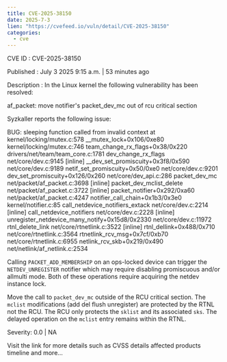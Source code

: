```yaml
--- 
title: CVE-2025-38150
date: 2025-7-3
lien: "https://cvefeed.io/vuln/detail/CVE-2025-38150"
categories:
  - cve
---
```


CVE ID : CVE-2025-38150

Published :  July 3
2025
9:15 a.m. | 53 minutes ago

Description : In the Linux kernel
the following vulnerability has been resolved:

af_packet: move notifier's packet_dev_mc out of rcu critical section

Syzkaller reports the following issue:

 BUG: sleeping function called from invalid context at kernel/locking/mutex.c:578
 __mutex_lock+0x106/0xe80 kernel/locking/mutex.c:746
 team_change_rx_flags+0x38/0x220 drivers/net/team/team_core.c:1781
 dev_change_rx_flags net/core/dev.c:9145 [inline]
 __dev_set_promiscuity+0x3f8/0x590 net/core/dev.c:9189
 netif_set_promiscuity+0x50/0xe0 net/core/dev.c:9201
 dev_set_promiscuity+0x126/0x260 net/core/dev_api.c:286 packet_dev_mc net/packet/af_packet.c:3698 [inline]
 packet_dev_mclist_delete net/packet/af_packet.c:3722 [inline]
 packet_notifier+0x292/0xa60 net/packet/af_packet.c:4247
 notifier_call_chain+0x1b3/0x3e0 kernel/notifier.c:85
 call_netdevice_notifiers_extack net/core/dev.c:2214 [inline]
 call_netdevice_notifiers net/core/dev.c:2228 [inline]
 unregister_netdevice_many_notify+0x15d8/0x2330 net/core/dev.c:11972
 rtnl_delete_link net/core/rtnetlink.c:3522 [inline]
 rtnl_dellink+0x488/0x710 net/core/rtnetlink.c:3564
 rtnetlink_rcv_msg+0x7cf/0xb70 net/core/rtnetlink.c:6955
 netlink_rcv_skb+0x219/0x490 net/netlink/af_netlink.c:2534

Calling `PACKET_ADD_MEMBERSHIP` on an ops-locked device can trigger
the `NETDEV_UNREGISTER` notifier
which may require disabling promiscuous
and/or allmulti mode. Both of these operations require acquiring
the netdev instance lock.

Move the call to `packet_dev_mc` outside of the RCU critical section.
The `mclist` modifications (add
del
flush
unregister) are protected by
the RTNL
not the RCU. The RCU only protects the `sklist` and its
associated `sks`. The delayed operation on the `mclist` entry remains
within the RTNL.

Severity: 0.0 | NA

Visit the link for more details
such as CVSS details
affected products
timeline
and more...
